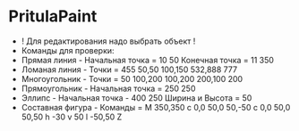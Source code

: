 # PritulaPaint
+ ! Для редактирования надо выбрать объект !
+ Команды для проверки:
+ Прямая линия - Начальная точка = 10 50 Конечная точка = 11 350
+ Ломаная линия - Точки = 455 50,50 100,150 532,888 777
+ Многоугольник - Точки = 50 100,200 100,200 200,100 200
+ Прямоугольник - Начальная точка = 250 250
+ Эллипс - Начальная точка - 400 250 Ширина и Высота = 50
+ Составная фигура - Команды = M 350,350 c 0,0 50,0 50,-50 c 0,0 50,0 50,50 h -30 v 50 l -50,50 Z
